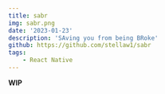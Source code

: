 ```yaml
---
title: sabr
img: sabr.png
date: '2023-01-23'
description: 'SAving you from being BRoke'
github: https://github.com/stellaw1/sabr
tags:
    - React Native
---
```


**WIP**